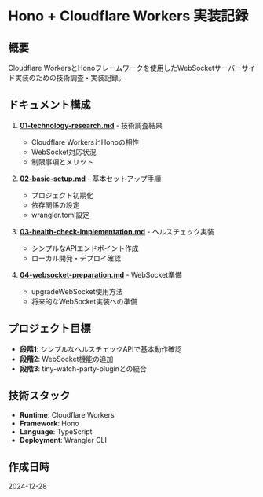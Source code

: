 # Hono + Cloudflare Workers 実装記録

## 概要

Cloudflare WorkersとHonoフレームワークを使用したWebSocketサーバーサイド実装のための技術調査・実装記録。

## ドキュメント構成

1. **[01-technology-research.md](./01-technology-research.md)** - 技術調査結果
   - Cloudflare WorkersとHonoの相性
   - WebSocket対応状況
   - 制限事項とメリット

2. **[02-basic-setup.md](./02-basic-setup.md)** - 基本セットアップ手順
   - プロジェクト初期化
   - 依存関係の設定
   - wrangler.toml設定

3. **[03-health-check-implementation.md](./03-health-check-implementation.md)** - ヘルスチェック実装
   - シンプルなAPIエンドポイント作成
   - ローカル開発・デプロイ確認

4. **[04-websocket-preparation.md](./04-websocket-preparation.md)** - WebSocket準備
   - upgradeWebSocket使用方法
   - 将来的なWebSocket実装への準備

## プロジェクト目標

- **段階1**: シンプルなヘルスチェックAPIで基本動作確認
- **段階2**: WebSocket機能の追加
- **段階3**: tiny-watch-party-pluginとの統合

## 技術スタック

- **Runtime**: Cloudflare Workers
- **Framework**: Hono
- **Language**: TypeScript
- **Deployment**: Wrangler CLI

## 作成日時

2024-12-28